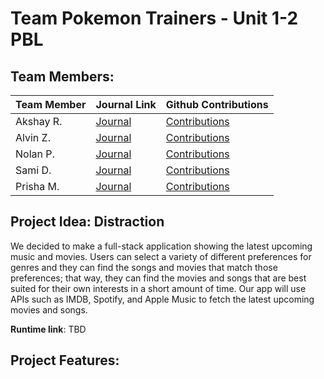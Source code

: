 # Team Pokemon Trainers - Unit 1-2 PBL
## Team Members:
| Team Member | Journal Link | Github Contributions |
| --- | ----------- | ----------- |
| Akshay R. | [Journal](https://docs.google.com/document/d/1ukhc3TYFyQycQntN6MXiD803b-iatn8rK7GAcw4ClwI/edit?usp=sharing) | [Contributions](https://github.com/alvinzhengq/AP-CSA/commits?author=Akshay-Rohatgi) |
| Alvin Z. | [Journal]() | [Contributions](https://github.com/alvinzhengq/AP-CSA/commits?author=alvinzhengq) | 
| Nolan P. | [Journal]() | [Contributions](https://github.com/alvinzhengq/AP-CSA/commits?author=nolanplatt) |
| Sami D. | [Journal]() | [Contributions](https://github.com/alvinzhengq/AP-CSA/commits?author=SamiDeshatty) |
| Prisha M. | [Journal](https://padlet.com/prishamaiti/v5cwhihorrhhgnp5) | [Contributions](https://github.com/alvinzhengq/AP-CSA/commits?author=PrishaMaiti) |

## Project Idea: Distraction
We decided to make a full-stack application showing the latest upcoming music and movies. Users can select a variety of different preferences for genres and they can find the songs and movies that match those preferences; that way, they can find the movies and songs that are best suited for their own interests in a short amount of time. Our app will use APIs such as IMDB, Spotify, and Apple Music to fetch the latest upcoming movies and songs.

**Runtime link**: TBD

## Project Features:
